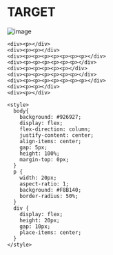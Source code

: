 # TARGET

![image](https://github.com/gaschneider/cssbattle/assets/16023844/8600a53b-263c-474d-a6a1-28d722c13a3a)

```
<div><p></div>
<div><p><p></div>
<div><p><p><p><p><p><p><p></div>
<div><p><p><p><p><p><p></div>
<div><p><p><p><p><p></div>
<div><p><p><p><p><p><p></div>
<div><p><p><p><p><p><p><p></div>
<div><p><p></div>
<div><p></div>

<style>
  body{
    background: #926927;
    display: flex;
    flex-direction: column;
    justify-content: center;
    align-items: center;
    gap: 5px;
    height: 100%;
    margin-top: 0px;
  }
  p {
    width: 20px;
    aspect-ratio: 1;
    background: #F8B140;
    border-radius: 50%;
  }
  div {
    display: flex;
    height: 20px;
    gap: 10px;
    place-items: center;
  }
</style>
```
